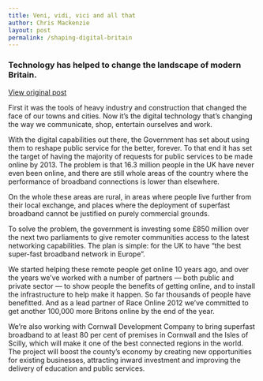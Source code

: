 ```yaml
---
title: Veni, vidi, vici and all that
author: Chris Mackenzie
layout: post
permalink: /shaping-digital-britain
---
```


### Technology has helped to change the landscape of modern Britain. 

<div class="download-box">
    <a href="//letstalk.globalservices.bt.com/en/2012/11/shaping-digital-britain" target="_blank">View original post</a>
</div>

First it was the tools of heavy industry and construction that changed the face of our towns and cities. Now it’s the digital technology that’s changing the way we communicate, shop, entertain ourselves and work.

With the digital capabilities out there, the Government has set about using them to reshape public service for the better, forever. To that end it has set the target of having the majority of requests for public services to be made online by 2013. The problem is that 16.3 million people in the UK have never even been online, and there are still whole areas of the country where the performance of broadband connections is lower than elsewhere.

On the whole these areas are rural, in areas where people live further from their local exchange, and places where the deployment of superfast broadband cannot be justified on purely commercial grounds.

To solve the problem, the government is investing some £850 million over the next two parliaments to give remoter communities access to the latest networking capabilities. The plan is simple: for the UK to have “the best super-fast broadband network in Europe”.

We started helping these remote people get online 10 years ago, and over the years we’ve worked with a number of partners — both public and private sector — to show people the benefits of getting online, and to install the infrastructure to help make it happen. So far thousands of people have benefitted. And as a lead partner of Race Online 2012 we’ve committed to get another 100,000 more Britons online by the end of the year. 

We’re also working with Cornwall Development Company to bring superfast broadband to at least 80 per cent of premises in Cornwall and the Isles of Scilly, which will make it one of the best connected regions in the world. The project will boost the county’s economy by creating new opportunities for existing businesses, attracting inward investment and improving the delivery of education and public services.
